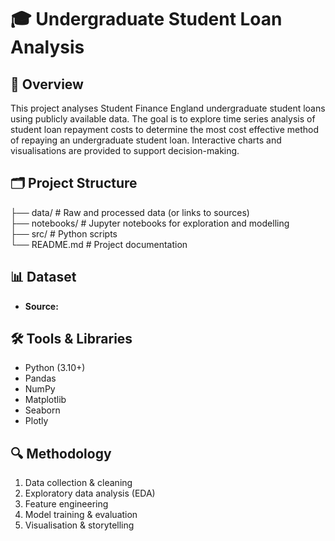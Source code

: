 # 🎓 Undergraduate Student Loan Analysis

## 📌 Overview
This project analyses Student Finance England undergraduate student loans using publicly available data. The goal is to explore time series analysis of student loan repayment costs to determine the most cost effective method of repaying an undergraduate student loan. Interactive charts and visualisations are provided to support decision-making.


## 🗂️ Project Structure
├── data/       # Raw and processed data (or links to sources)  
├── notebooks/  # Jupyter notebooks for exploration and modelling  
├── src/        # Python scripts  
└── README.md   # Project documentation  


## 📊 Dataset
- **Source:** 


## 🛠️ Tools & Libraries
- Python (3.10+)  
- Pandas
- NumPy  
- Matplotlib
- Seaborn
- Plotly


## 🔍 Methodology
1. Data collection & cleaning  
2. Exploratory data analysis (EDA)  
3. Feature engineering  
4. Model training & evaluation  
5. Visualisation & storytelling
